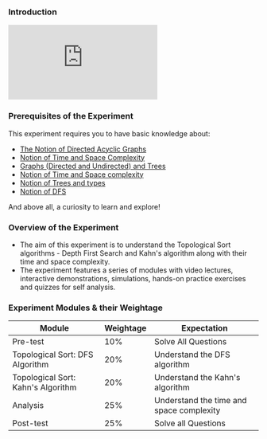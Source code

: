 
### Introduction
<iframe src="https://www.youtube.com/embed/bsg3029xDnw" frameborder="0" allow="autoplay; encrypted-media" allowfullscreen></iframe>

### Prerequisites of the Experiment

This experiment requires you to have basic knowledge about:

   - [The Notion of Directed Acyclic Graphs](https://en.wikipedia.org/wiki/Directed_acyclic_graph)
   - [Notion of Time and Space Complexity](https://en.wikipedia.org/wiki/Time_complexity)
   - [Graphs (Directed and Undirected) and Trees](https://www.geeksforgeeks.org/graph-data-structure-and-algorithms/)
   - [Notion of Time and Space complexity](https://en.wikipedia.org/wiki/Time_complexity)
   - [Notion of Trees and types](https://en.wikipedia.org/wiki/Tree_(data_structure))
   - [Notion of DFS](https://www.geeksforgeeks.org/depth-first-search-or-dfs-for-a-graph/)

And above all, a curiosity to learn and explore!

### Overview of the Experiment

   - The aim of this experiment is to understand the Topological Sort algorithms - Depth First Search and Kahn's algorithm along with their time and space complexity.
   - The experiment features a series of modules with video lectures, interactive demonstrations, simulations, hands-on practice exercises and quizzes for self analysis.

### Experiment Modules & their Weightage
|Module 	|Weightage 	|Expectation|
|-----------|---------|-------|
|Pre-test 	|10% 	|Solve All Questions
|Topological Sort: DFS Algorithm 	|20% |	Understand the DFS algorithm|
|Topological Sort: Kahn's Algorithm 	|20% |	Understand the Kahn's algorithm|
|Analysis 	|25% |	Understand the time and space complexity|
|Post-test 	|25% 	|Solve all Questions|


